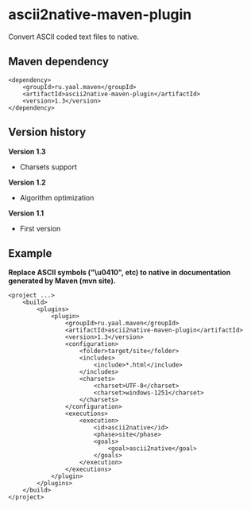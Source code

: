 # ascii2native-maven-plugin
Convert ASCII coded text files to native.

## Maven dependency

```
<dependency>
    <groupId>ru.yaal.maven</groupId>
    <artifactId>ascii2native-maven-plugin</artifactId>
    <version>1.3</version>
</dependency>
```

## Version history
**Version 1.3**
* Charsets support

**Version 1.2**
* Algorithm optimization

**Version 1.1**
* First version

## Example

**Replace ASCII symbols ("\u0410", etc) to native in documentation generated by Maven (mvn site).**

```
<project ...>
    <build>
        <plugins>
            <plugin>
                <groupId>ru.yaal.maven</groupId>
                <artifactId>ascii2native-maven-plugin</artifactId>
                <version>1.3</version>
                <configuration>
                    <folder>target/site</folder>
                    <includes>
                        <include>*.html</include>
                    </includes>
                    <charsets>
                        <charset>UTF-8</charset>
                        <charset>windows-1251</charset>
                    </charsets>
                </configuration>
                <executions>
                    <execution>
                        <id>ascii2native</id>
                        <phase>site</phase>
                        <goals>
                            <goal>ascii2native</goal>
                        </goals>
                    </execution>
                </executions>
            </plugin>
        </plugins>
    </build>
</project>
```

